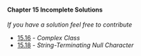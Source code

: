 #### Chapter 15 Incomplete Solutions

*If you have a solution feel free to contribute*

- [15.16](https://gitlab.com/siidney/Cpp-How-To-Program-9E/blob/master/Chapter15/exercises/15.16/) - *Complex Class*
- [15.18](https://gitlab.com/siidney/Cpp-How-To-Program-9E/blob/master/Chapter15/exercises/15.18/) - *String-Terminating Null Character*
